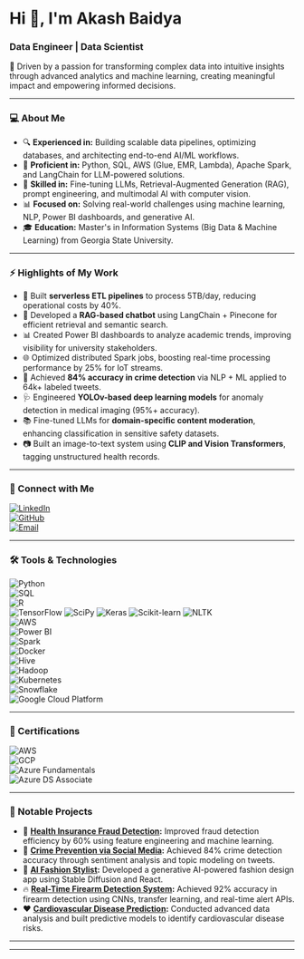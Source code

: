 # Hi 👋, I'm Akash Baidya  
### Data Engineer | Data Scientist  

🚀 Driven by a passion for transforming complex data into intuitive insights through advanced analytics and machine learning, creating meaningful impact and empowering informed decisions.  

---

### 💻 About Me  
- 🔍 **Experienced in:** Building scalable data pipelines, optimizing databases, and architecting end-to-end AI/ML workflows.  
- 🤖 **Proficient in:** Python, SQL, AWS (Glue, EMR, Lambda), Apache Spark, and LangChain for LLM-powered solutions.  
- 🧠 **Skilled in:** Fine-tuning LLMs, Retrieval-Augmented Generation (RAG), prompt engineering, and multimodal AI with computer vision.  
- 📊 **Focused on:** Solving real-world challenges using machine learning, NLP, Power BI dashboards, and generative AI.  
- 🎓 **Education:** Master's in Information Systems (Big Data & Machine Learning) from Georgia State University.  

---

### ⚡ Highlights of My Work  
- 🚀 Built **serverless ETL pipelines** to process 5TB/day, reducing operational costs by 40%.  
- 🧠 Developed a **RAG-based chatbot** using LangChain + Pinecone for efficient retrieval and semantic search.  
- 📊 Created Power BI dashboards to analyze academic trends, improving visibility for university stakeholders.  
- 🌐 Optimized distributed Spark jobs, boosting real-time processing performance by 25% for IoT streams.  
- 🔎 Achieved **84% accuracy in crime detection** via NLP + ML applied to 64k+ labeled tweets.  
- 🩺 Engineered **YOLOv-based deep learning models** for anomaly detection in medical imaging (95%+ accuracy).  
- 📚 Fine-tuned LLMs for **domain-specific content moderation**, enhancing classification in sensitive safety datasets.  
- 📷 Built an image-to-text system using **CLIP and Vision Transformers**, tagging unstructured health records.  


---

### 🔗 Connect with Me  
[![LinkedIn](https://img.shields.io/badge/LinkedIn-Connect-blue?logo=linkedin)](https://www.linkedin.com/in/akashbaidya15)  
[![GitHub](https://img.shields.io/badge/GitHub-Follow-black?logo=github)](https://github.com/akashbaidya015)  
[![Email](https://img.shields.io/badge/Email-akash.baidya066%40gmail.com-red?logo=gmail)](mailto:akash.baidya066@gmail.com)  

---

### 🛠️ Tools & Technologies  

![Python](https://img.shields.io/badge/Python-3776AB?logo=python&logoColor=white)  
![SQL](https://img.shields.io/badge/SQL-4479A1?logo=mysql&logoColor=white)  
![R](https://img.shields.io/badge/R-276DC3?logo=r&logoColor=white)  
![TensorFlow](https://img.shields.io/badge/TensorFlow-FF6F00?logo=tensorflow&logoColor=white) ![SciPy](https://img.shields.io/badge/SciPy-8CAAE6?logo=scipy&logoColor=white) ![Keras](https://img.shields.io/badge/Keras-D00000?logo=keras&logoColor=white) ![Scikit-learn](https://img.shields.io/badge/Scikit_Learn-F7931E?logo=scikit-learn&logoColor=white)
![NLTK](https://img.shields.io/badge/NLTK-4B8BBE?logo=python&logoColor=white)  
![AWS](https://img.shields.io/badge/AWS-FF9900?logo=amazon-aws&logoColor=white)  
![Power BI](https://img.shields.io/badge/PowerBI-F2C811?logo=power-bi&logoColor=black)  
![Spark](https://img.shields.io/badge/Spark-E25A1C?logo=apache-spark&logoColor=white)  
![Docker](https://img.shields.io/badge/Docker-2496ED?logo=docker&logoColor=white)  
![Hive](https://img.shields.io/badge/Hive-FDEE21?logo=apache-hive&logoColor=black)  
![Hadoop](https://img.shields.io/badge/Hadoop-66CCFF?logo=apache-hadoop&logoColor=white)  
![Kubernetes](https://img.shields.io/badge/Kubernetes-326CE5?logo=kubernetes&logoColor=white)  
![Snowflake](https://img.shields.io/badge/Snowflake-29B5E8?logo=snowflake&logoColor=white)  
![Google Cloud Platform](https://img.shields.io/badge/Google_Cloud_Platform-4285F4?logo=google-cloud&logoColor=white)  


---

### 🌟 Certifications  
![AWS](https://img.shields.io/badge/AWS_Data_Analytics-FF9900?logo=amazon-aws&logoColor=white)  
![GCP](https://img.shields.io/badge/GCP_Data_Engineering-4285F4?logo=google-cloud&logoColor=white)  
![Azure Fundamentals](https://img.shields.io/badge/Microsoft_Azure_Fundamentals-0078D4?logo=microsoft-azure&logoColor=white)  
![Azure DS Associate](https://img.shields.io/badge/Azure_Data_Scientist_Associate-0078D4?logo=microsoft-azure&logoColor=white)



---

### 📂 Notable Projects  

- 🔎 **[Health Insurance Fraud Detection](https://github.com/akashbaidya015/Health_Insurance_Fraud_Detection):** Improved fraud detection efficiency by 60% using feature engineering and machine learning.  
- 🚓 **[Crime Prevention via Social Media](https://github.com/akashbaidya015/Harnessing-Social-Media-for-Early-Crime-Detection):** Achieved 84% crime detection accuracy through sentiment analysis and topic modeling on tweets.  
- 👗 **[AI Fashion Stylist](https://github.com/akashbaidya015/Ai_fasion_designer):** Developed a generative AI-powered fashion design app using Stable Diffusion and React.  
- 🔥 **[Real-Time Firearm Detection System](https://github.com/your-github-link):** Achieved 92% accuracy in firearm detection using CNNs, transfer learning, and real-time alert APIs.  
- ❤️ **[Cardiovascular Disease Prediction](https://github.com/akashbaidya015/Analysis-and-Prediction-of-Cardiovascular-Diseases):** Conducted advanced data analysis and built predictive models to identify cardiovascular disease risks.  


---


---
